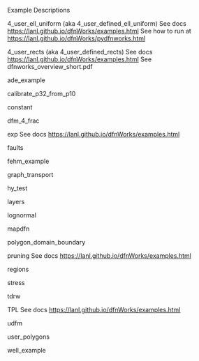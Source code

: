 
Example Descriptions
 

4_user_ell_uniform (aka 4_user_defined_ell_uniform)
See docs https://lanl.github.io/dfnWorks/examples.html
See how to run at
https://lanl.github.io/dfnWorks/pydfnworks.html

4_user_rects (aka 4_user_defined_rects)
See docs https://lanl.github.io/dfnWorks/examples.html
See dfnworks_overview_short.pdf

ade_example

calibrate_p32_from_p10

constant

dfm_4_frac

exp
See docs https://lanl.github.io/dfnWorks/examples.html

faults

fehm_example

graph_transport

hy_test

layers

lognormal

mapdfn

polygon_domain_boundary

pruning
See docs https://lanl.github.io/dfnWorks/examples.html

regions

stress

tdrw

TPL
See docs https://lanl.github.io/dfnWorks/examples.html

udfm

user_polygons

well_example
